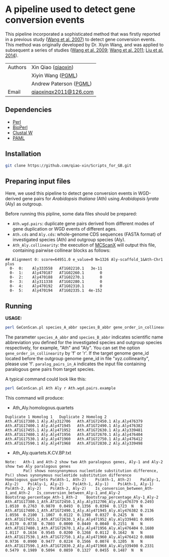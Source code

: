 # A pipeline used to detect gene conversion events

This pipeline incorporated a sophisticated method that was firstly reported in a previous study ([Wang et al. 2007](http://www.genetics.org/content/177/3/1753)) to detect gene conversion events. This method was originally developed by Dr. Xiyin Wang, and was applied to subsequent a series of studies ([Wang et al. 2009](https://genome.cshlp.org/content/19/6/1026.full); [Wang et al. 2011](http://www.plantcell.org/content/23/1/27); [Liu et al. 2014](https://www.nature.com/articles/ncomms4930)). 

| | |
| --- | --- |
| Authors | Xin Qiao ([qiaoxin](https://github.com/qiao-xin)) |
| | Xiyin Wang ([PGML](http://www.plantgenome.uga.edu)) |
| | Andrew Paterson ([PGML](http://www.plantgenome.uga.edu)) |
| Email   | <qiaoxinqx2011@126.com> |

## Dependencies

- [Perl](https://www.perl.org)
- [BioPerl](https://bioperl.org)
- [Clustal W](http://www.clustal.org/clustal2/#Download)
- [PAML](http://abacus.gene.ucl.ac.uk/software/paml.html)

## Installation

```bash
git clone https://github.com/qiao-xin/Scripts_for_GB.git
```

## Preparing input files
Here, we used this pipeline to detect gene conversion events in WGD-derived gene pairs for *Arabidopsis thaliana* (Ath) using *Arabidopsis lyrata* (Aly) as outgroup.

Before running this pipline, some data files should be prepared:
- ```Ath.wgd.pairs```: duplicate gene pairs derived from different modes of gene duplication or WGD events of different ages.
- ```Ath.cds``` and ```Aly.cds```: whole-genome CDS sequences (FASTA format) of investigated species (Ath) and outgroup species (Aly).
- ```Ath_Aly.collinearity```: the execution of [MCScanX](http://chibba.pgml.uga.edu/mcscan2/) will output this file, containing pairwise collinear blocks as follows:
```
## Alignment 0: score=64951.0 e_value=0 N=1326 Aly-scaffold_1&Ath-Chr1 plus
  0-  0:	Aly333558	AT1G02210.1	  3e-11
  0-  1:	Aly470187	AT1G02260.1	      0
  0-  2:	Aly470188	AT1G02270.1	      0
  0-  3:	Aly311338	AT1G02280.1	      0
  0-  4:	Aly470192	AT1G02310.1	      0
  0-  5:	Aly470194	AT1G02335.1	 4e-152
```

## Running

**USAGE:**
```bash
perl GeConScan.pl species_A_abbr species_B_abbr gene_order_in_collinearity paralog_pairs_in_A
```
The parameter ```species_A_abbr``` and ```species_B_abbr``` indicates scientific name abbreviation you defined for the investigated species and outgroup species respectively, for example, "Ath" and "Aly". You can set the option ```gene_order_in_collinearity``` by 'f' or 'r'. If the target genome gene_id located before the outgroup genome gene_id in file "xyz.collinearity", please use 'f'. ```paralog_pairs_in_A``` indicates the input file containing paralogous gene pairs from target species.

A typical command could look like this:
```bash
perl GeConScan.pl Ath Aly r Ath.wgd.pairs.example
```
This command will produce:
- Ath_Aly.homologous.quartets
```
Duplicate 1	Homolog 1	Duplicate 2	Homolog 2
Ath.AT1G17380.1	Aly.Aly312706	Ath.AT1G72450.1	Aly.Aly476379
Ath.AT1G17400.1	Aly.Aly471945	Ath.AT1G72490.1	Aly.Aly476382
Ath.AT1G17455.1	Aly.Aly471952	Ath.AT1G72630.1	Aly.Aly339481
Ath.AT1G17480.1	Aly.Aly471956	Ath.AT1G72670.1	Aly.Aly476404
Ath.AT1G17530.1	Aly.Aly471960	Ath.AT1G72750.1	Aly.Aly476412
Ath.AT1G17590.1	Aly.Aly471968	Ath.AT1G72830.2	Aly.Aly339498
```

- Ath_Aly.quartets.K.CV.BP.txt
```
Note:	Ath-1 and Ath-2 show two Ath paralogous genes, Aly-1 and Aly-2 show two Aly paralogous genes
	    Pa() shows nonsynonymous nucleotide substitution difference, Ps() shows synonymous nucleotide substitution difference
Homologous_quartets	Pa(Ath-1, Ath-2)	Ps(Ath-1, Ath-2)	Pa(Aly-1, Aly-2)	Ps(Aly-1, Aly-2)	Pa(Ath-1, Aly-1)	Ps(Ath-1, Aly-1)	Pa(Ath-2, Aly-2)	Ps(Ath-2, Aly-2)	Is_conversion_between_Ath-1_and_Ath-2	Is_conversion_between_Aly-1_and_Aly-2	Bootstrap_percentage_Ath-1_Ath-2	Bootstrap_percentage_Aly-1_Aly-2
Ath.AT1G17380.1_Ath.AT1G72450.1_Aly.Aly312706_Aly.Aly476379	0.2493	1.0510	0.2763	0.9870	0.0493	0.1356	0.0394	0.1723	N	N	
Ath.AT1G17400.1_Ath.AT1G72490.1_Aly.Aly471945_Aly.Aly476382	0.2136	1.0556	0.2100	1.1067	0.0122	0.1398	0.0327	0.2425	N	N	
Ath.AT1G17455.1_Ath.AT1G72630.1_Aly.Aly471952_Aly.Aly339481	0.0695	0.8170	0.0738	0.7803	0.0000	0.0449	0.0040	0.2151	N	N	
Ath.AT1G17480.1_Ath.AT1G72670.1_Aly.Aly471956_Aly.Aly476404	0.1680	1.0117	0.1634	0.9545	0.0200	0.1268	0.0112	0.1642	N	N	
Ath.AT1G17530.1_Ath.AT1G72750.1_Aly.Aly471960_Aly.Aly476412	0.0888	0.9736	0.0900	0.9477	0.0224	0.1566	0.0074	0.1205	N	N	
Ath.AT1G17590.1_Ath.AT1G72830.2_Aly.Aly471968_Aly.Aly339498	0.2331	0.5479	0.1989	0.5094	0.0859	0.1327	0.0455	0.1487	N	N
```
